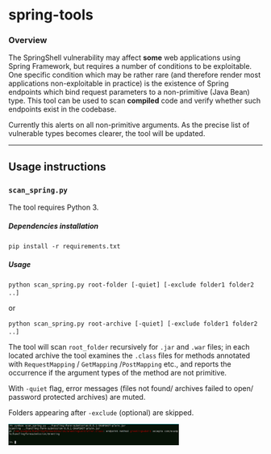 # spring-tools

### Overview

The SpringShell vulnerability may affect **some** web applications using Spring Framework, but requires a number of conditions to be exploitable. One specific condition which may be rather rare (and therefore render most applications non-exploitable in practice) is the existence of Spring endpoints which bind request parameters to a non-primitive (Java Bean) type. This tool can be used to scan **compiled** code and verify whether such endpoints exist in the codebase.

Currently this alerts on all non-primitive arguments. As the precise list of vulnerable types becomes clearer, the tool will be updated.

------

## Usage instructions

### `scan_spring.py`

The tool requires Python 3.

##### Dependencies installation

```
pip install -r requirements.txt
```

##### Usage

```
python scan_spring.py root-folder [-quiet] [-exclude folder1 folder2 ..]
```

or

```
python scan_spring.py root-archive [-quiet] [-exclude folder1 folder2 ..]
```

The tool will scan `root_folder` recursively for `.jar` and `.war` files; in each located archive the tool examines the `.class` files for methods annotated with `RequestMapping` / `GetMapping` /`PostMapping` etc., and reports the occurrence if the argument types of the method are not primitive.

With `-quiet` flag, error messages (files not found/ archives failed to open/ password protected archives) are muted.

Folders appearing after `-exclude` (optional) are skipped.

<img src="img/example.PNG" alt="example" style="zoom:33%;" />
